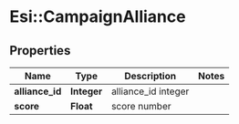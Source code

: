 # Esi::CampaignAlliance

## Properties
Name | Type | Description | Notes
------------ | ------------- | ------------- | -------------
**alliance_id** | **Integer** | alliance_id integer | 
**score** | **Float** | score number | 


